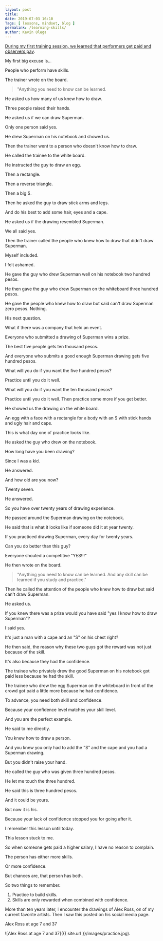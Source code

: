```yaml
--- 
layout: post 
title: 
date: 2019-07-03 16:10
Tags: [ lessons, mindset, blog ]
permalink: /learning-skills/ 
author: Kevin Olega 
--- 
```

[During my first training session, we learned that performers get paid and observers pay](http://callcentertrainingtips.com/performer-observer).

My first big excuse is...

People who perform have skills.

The trainer wrote on the board.

> "Anything you need to know can be learned.

He asked us how many of us knew how to draw.

Three people raised their hands.

He asked us if we can draw Superman.

Only one person said yes.

He drew Superman on his notebook and showed us.

Then the trainer went to a person who doesn't know how to draw.

He called the trainee to the white board.

He instructed the guy to draw an egg.

Then a rectangle.

Then a reverse triangle.

Then a big S.

Then he asked the guy to draw stick arms and legs.

And do his best to add some hair, eyes and a cape.

He asked us if the drawing resembled Superman.

We all said yes.

Then the trainer called the people who knew how to draw that didn't draw Superman.

Myself included.

I felt ashamed.

He gave the guy who drew Superman well on his notebook two hundred pesos.

He then gave the guy who drew Superman on the whiteboard three hundred pesos.

He gave the people who knew how to draw but said can't draw Superman zero pesos. Nothing.

His next question.

What if there was a company that held an event.

Everyone who submitted a drawing of Superman wins a prize.

The best five people gets ten thousand pesos.

And everyone who submits a good enough Superman drawing gets five hundred pesos.

What will you do if you want the five hundred pesos?

Practice until you do it well.

What will you do if you want the ten thousand pesos?

Practice until you do it well. Then practice some more if you get better.

He showed us the drawing on the white board. 

An egg with a face with a rectangle for a body with an S with stick hands and ugly hair and cape.

This is what day one of practice looks like.

He asked the guy who drew on the notebook.

How long have you been drawing?

Since I was a kid.

He answered.

And how old are you now?

Twenty seven.

He answered.

So you have over twenty years of drawing experience.

He passed around the Superman drawing on the notebook.

He said that is what it looks like if someone did it at year twenty.

If you practiced drawing Superman, every day for twenty years.

Can you do better than this guy?

Everyone shouted a competitive "YES!!!"

He then wrote on the board.

> "Anything you need to know can be learned. And any skill can be learned if you study and practice."

Then he called the attention of the people who knew how to draw but said can't draw Superman.

He asked us.

If you knew there was a prize would you have said "yes I know how to draw Superman"?

I said yes.

It's just a man with a cape and an "S" on his chest right?

He then said, the reason why these two guys got the reward was not just because of the skill.

It's also because they had the confidence.

The trainee who privately drew the good Superman on his notebook got paid less because he had the skill.

The trainee who drew the egg Superman on the whiteboard in front of the crowd got paid a little more because he had confidence.

To advance, you need both skill and confidence.

Because your confidence level matches your skill level.

And you are the perfect example.

He said to me directly.

You knew how to draw a person.

And you knew you only had to add the "S" and the cape and you had a Superman drawing.

But you didn't raise your hand.

He called the guy who was given three hundred pesos.

He let me touch the three hundred.

He said this is three hundred pesos.

And it could be yours.

But now it is his.

Because your lack of confidence stopped you for going after it.

I remember this lesson until today.

Thia lesson stuck to me.

So when someone gets paid a higher salary, I have no reason to complain.

The person has either more skills.

Or more confidence.

But chances are, that person has both.

So two things to remember.

1. Practice to build skills.
2. Skills are only rewarded when combined with confidence.

More than ten years later, I encounter the drawings of Alex Ross, on of my current favorite artists. Then I saw this posted on his social media page.

Alex Ross at age 7 and 37

![Alex Ross at age 7 and 37]({{ site.url }}/images/practice.jpg).

